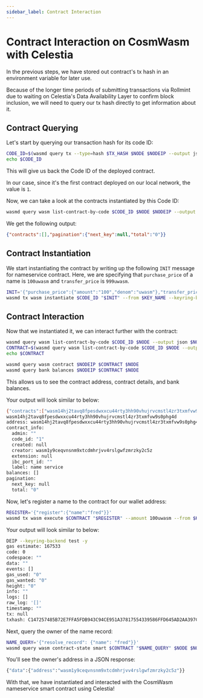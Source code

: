 ```yaml
---
sidebar_label: Contract Interaction
---
```


# Contract Interaction on CosmWasm with Celestia
<!-- markdownlint-disable MD013 -->

In the previous steps, we have stored out contract's tx hash in an
environment variable for later use.

Because of the longer time periods of submitting transactions via Rollmint
due to waiting on Celestia's Data Availability Layer to confirm block inclusion,
we will need to query our  tx hash directly to get information about it.

## Contract Querying

Let's start by querying our transaction hash for its code ID:

```sh
CODE_ID=$(wasmd query tx --type=hash $TX_HASH $NODE $NODEIP --output json | jq -r '.logs[0].events[-1].attributes[0].value')
echo $CODE_ID
```

This will give us back the Code ID of the deployed contract.

In our case, since it's the first contract deployed on our local network,
the value is `1`.

Now, we can take a look at the contracts instantiated by this Code ID:

```sh
wasmd query wasm list-contract-by-code $CODE_ID $NODE $NODEIP --output json
```

We get the following output:

```json
{"contracts":[],"pagination":{"next_key":null,"total":"0"}}
```

## Contract Instantiation

We start instantiating the contract by writing up the following `INIT` message
for nameservice contract. Here, we are specifying that `purchase_price` of a name
is `100uwasm` and `transfer_price` is `999uwasm`.

```sh
INIT='{"purchase_price":{"amount":"100","denom":"uwasm"},"transfer_price":{"amount":"999","denom":"uwasm"}}'
wasmd tx wasm instantiate $CODE_ID "$INIT" --from $KEY_NAME --keyring-backend test --label "name service" $TXFLAG -y --no-admin $NODEIP
```

## Contract Interaction

Now that we instantiated it, we can interact further with the contract:

```sh
wasmd query wasm list-contract-by-code $CODE_ID $NODE --output json $NODEIP
CONTRACT=$(wasmd query wasm list-contract-by-code $CODE_ID $NODE --output json $NODEIP | jq -r '.contracts[-1]')
echo $CONTRACT

wasmd query wasm contract $NODEIP $CONTRACT $NODE
wasmd query bank balances $NODEIP $CONTRACT $NODE
```

This allows us to see the contract address, contract details, and
bank balances.

Your output will look similar to below:

```sh
{"contracts":["wasm14hj2tavq8fpesdwxxcu44rty3hh90vhujrvcmstl4zr3txmfvw9s0phg4d"],"pagination":{"next_key":null,"total":"0"}}
wasm14hj2tavq8fpesdwxxcu44rty3hh90vhujrvcmstl4zr3txmfvw9s0phg4d
address: wasm14hj2tavq8fpesdwxxcu44rty3hh90vhujrvcmstl4zr3txmfvw9s0phg4d
contract_info:
  admin: ""
  code_id: "1"
  created: null
  creator: wasm1y9ceqvnsnm9xtcdmhrjvv4rslgwfzmrzky2c5z
  extension: null
  ibc_port_id: ""
  label: name service
balances: []
pagination:
  next_key: null
  total: "0"
```

Now, let's register a name to the contract for our wallet address:

```sh
REGISTER='{"register":{"name":"fred"}}'
wasmd tx wasm execute $CONTRACT "$REGISTER" --amount 100uwasm --from $KEY_NAME $TXFLAG $NODEIP --keyring-backend test -y
```

Your output will look similar to below:

```sh
DEIP --keyring-backend test -y
gas estimate: 167533
code: 0
codespace: ""
data: ""
events: []
gas_used: "0"
gas_wanted: "0"
height: "0"
info: ""
logs: []
raw_log: '[]'
timestamp: ""
tx: null
txhash: C147257485B72E7FFA5FDB943C94CE951A37817554339586FFD645AD2AA397C3
```

Next, query the owner of the name record:

```sh
NAME_QUERY='{"resolve_record": {"name": "fred"}}'
wasmd query wasm contract-state smart $CONTRACT "$NAME_QUERY" $NODE $NODEIP --output json
```

You'll see the owner's address in a JSON response:

```sh
{"data":{"address":"wasm1y9ceqvnsnm9xtcdmhrjvv4rslgwfzmrzky2c5z"}}
```

With that, we have instantiated and interacted with the CosmWasm nameservice
smart contract using Celestia!
